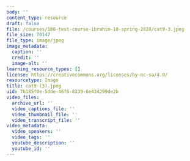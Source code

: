 ```yaml
---
body: ''
content_type: resource
draft: false
file: /courses/108-test-course-ibrahim-10-spring-2020/cat9-3.jpeg
file_size: 70147
file_type: image/jpeg
image_metadata:
  caption: ''
  credit: ''
  image-alt: ''
learning_resource_types: []
license: https://creativecommons.org/licenses/by-nc-sa/4.0/
resourcetype: Image
title: cat9 (3).jpeg
uid: 7b185f0e-5dde-46f6-8339-6e434299de2b
video_files:
  archive_url: ''
  video_captions_file: ''
  video_thumbnail_file: ''
  video_transcript_file: ''
video_metadata:
  video_speakers: ''
  video_tags: ''
  youtube_description: ''
  youtube_id: ''
---
```

